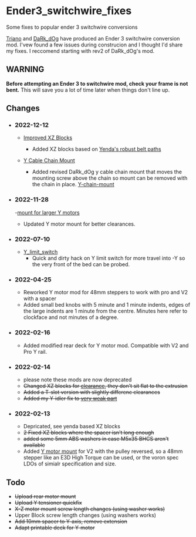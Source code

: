 # Ender3_switchwire_fixes
 Some fixes to popular ender 3 switchwire conversions

 [Triano](https://github.com/walttriano/Ender_3Pro_Switchwire) and [DaRk_dOg](https://github.com/boubounokefalos/Ender_SW) have produced an Ender 3 switchwire conversion mod. I'vew found a few issues during construcion and I thought I'd share my fixes. I reccomend starting with rev2 of DaRk_dOg's mod.

 ## WARNING
 **Before attempting an Ender 3 to switchwire mod, check your frame is not bent.** This will save you a lot of time later when things don't line up.

## Changes

- ### 2022-12-12
  - [Improved XZ Blocks](XZ-blocks/readme.md)
    - Added XZ blocks based on [Yenda's robust belt paths](https://github.com/VoronDesign/VoronUsers/tree/master/printer_mods/yenda/vsw_more_robust_belt_paths) 

  - [Y Cable Chain Mount](Y-chain-mount/readme.md)
    - Added revised DaRk_dOg y cable chain mount that moves the mounting screw above the chain so mount can be removed with the chain in place. [Y-chain-mount](Y-chain-mount/Screenshot%202022-12-11%20195415.png)

- ### 2022-11-28
  -[mount for larger Y motors](Y-motor/readme.md)
    - Updated Y motor mount for better clearances. 
  
- ### 2022-07-10
  - [Y_limit_switch](Y_limit_switch)
    - Quick and dirty hack on Y limit switch for more travel into -Y so the very front of the bed can be probed.

- ### 2022-04-25
  - Reworked Y motor mod for 48mm steppers to work with pro and V2 with a spacer
  - Added small bed knobs with 5 minute and 1 minute indents, edges of the large indents are 1 minute from the centre. Minutes here refer to clockface and not minutes of a degree.
- ### 2022-02-16
  - Added modified rear deck for Y motor mod. Compatible with V2 and Pro Y rail.
- ### 2022-02-14
  - please note these mods are now deprecated
  - ~~Changed XZ blocks for [clearance](XZ-blocks/clearance.png), they don't sit flat to the extrusion~~
  - ~~Added a T-slot version with slightly differenc clearances~~
  - ~~Added my Y-idler fix to [very weak part](Y-idler/weak-slider.png)~~
- ### 2022-02-13
  - Depricated, see yenda based XZ blocks
  - ~~2 Fixed XZ blocks where the spacer isn't long enough~~
  - ~~added some 5mm ABS washers in case M5x35 BHCS aren't available~~
  - Added [Y motor mount](Y-motor/Y-Axis_2022-Feb-12_03-43-32AM-000_CustomizedView12767374662.jpg) for V2 with the pulley reversed, so a 48mm stepper like an E3D High Torque can be used, or the voron spec LDOs of simialr specification and size. 

## Todo
- ~~Upload rear motor mount~~
- ~~Upload Y tensioner quickfix~~
- ~~X-Z motor mount screw length changes (using washer works)~~
- Upper Block screw length changes (using washers works)
- ~~Add 10mm spacer to Y-axis, remove extension~~
- ~~Adapt printable deck for Y-motor~~
